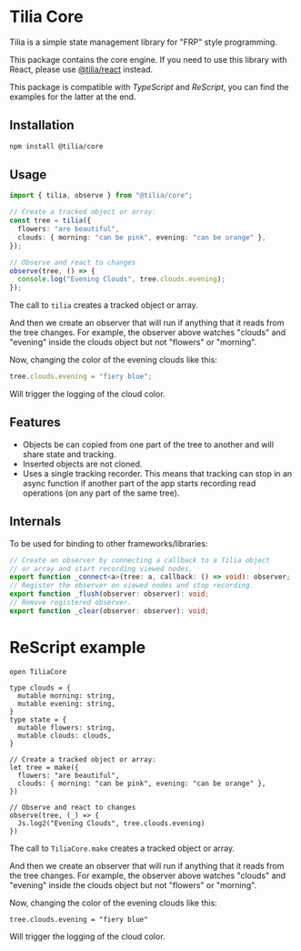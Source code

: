 # Tilia Core

Tilia is a simple state management library for "FRP" style programming.

This package contains the core engine. If you need to use this library
with React, please use [@tilia/react](https://github.com/tiliajs/tilia) instead.

This package is compatible with _TypeScript_ and _ReScript_, you can find the examples for the latter at the end.

## Installation

```sh
npm install @tilia/core
```

## Usage

```ts
import { tilia, observe } from "@tilia/core";

// Create a tracked object or array:
const tree = tilia({
  flowers: "are beautiful",
  clouds: { morning: "can be pink", evening: "can be orange" },
});

// Observe and react to changes
observe(tree, () => {
  console.log("Evening Clouds", tree.clouds.evening);
});
```

The call to `tilia` creates a tracked object or array.

And then we create an observer that will run if anything that it reads from the
tree changes. For example, the observer above watches "clouds" and "evening" inside the clouds
object but not "flowers" or "morning".

Now, changing the color of the evening clouds like this:

```ts
tree.clouds.evening = "fiery blue";
```

Will trigger the logging of the cloud color.

## Features

- Objects be can copied from one part of the tree to another and will
  share state and tracking.
- Inserted objects are not cloned.
- Uses a single tracking recorder. This means that tracking can stop
  in an async function if another part of the app starts recording read operations (on any part of the same tree).

## Internals

To be used for binding to other frameworks/libraries:

```ts
// Create an observer by connecting a callback to a Tilia object
// or array and start recording viewed nodes.
export function _connect<a>(tree: a, callback: () => void): observer;
// Register the observer on viewed nodes and stop recording.
export function _flush(observer: observer): void;
// Remove registered observer.
export function _clear(observer: observer): void;
```

# ReScript example

```res
open TiliaCore

type clouds = {
  mutable morning: string,
  mutable evening: string,
}
type state = {
  mutable flowers: string,
  mutable clouds: clouds,
}

// Create a tracked object or array:
let tree = make({
  flowers: "are beautiful",
  clouds: { morning: "can be pink", evening: "can be orange" },
})

// Observe and react to changes
observe(tree, (_) => {
  Js.log2("Evening Clouds", tree.clouds.evening)
})
```

The call to `TiliaCore.make` creates a tracked object or array.

And then we create an observer that will run if anything that it reads from the
tree changes. For example, the observer above watches "clouds" and "evening" inside the clouds
object but not "flowers" or "morning".

Now, changing the color of the evening clouds like this:

```res
tree.clouds.evening = "fiery blue"
```

Will trigger the logging of the cloud color.
